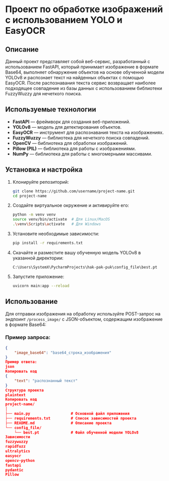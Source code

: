 # Проект по обработке изображений с использованием YOLO и EasyOCR

## Описание
Данный проект представляет собой веб-сервис, разработанный с использованием FastAPI, который принимает изображение в формате Base64, выполняет обнаружение объектов на основе обученной модели YOLOv8 и распознает текст на найденных объектах с помощью EasyOCR. После распознавания текста сервис возвращает наиболее подходящее совпадение из базы данных с использованием библиотеки FuzzyWuzzy для нечеткого поиска.

## Используемые технологии
- **FastAPI** — фреймворк для создания веб-приложений.
- **YOLOv8** — модель для детектирования объектов.
- **EasyOCR** — инструмент для распознавания текста на изображениях.
- **FuzzyWuzzy** — библиотека для нечеткого поиска совпадений.
- **OpenCV** — библиотека для обработки изображений.
- **Pillow (PIL)** — библиотека для работы с изображениями.
- **NumPy** — библиотека для работы с многомерными массивами.

## Установка и настройка

1. Клонируйте репозиторий:

    ```bash
    git clone https://github.com/username/project-name.git
    cd project-name
    ```

2. Создайте виртуальное окружение и активируйте его:

    ```bash
    python -m venv venv
    source venv/bin/activate  # Для Linux/MacOS
    .\venv\Scripts\activate   # Для Windows
    ```

3. Установите необходимые зависимости:

    ```bash
    pip install -r requirements.txt
    ```

4. Скачайте и разместите вашу обученную модель YOLOv8 в указанной директории:

    ```plaintext
    C:\Users\SystemX\PycharmProjects\hak-pak-puk\config_file\best.pt
    ```

5. Запустите приложение:

    ```bash
    uvicorn main:app --reload
    ```

## Использование
Для отправки изображения на обработку используйте POST-запрос на эндпоинт `/process_image/` с JSON-объектом, содержащим изображение в формате Base64:

### Пример запроса:
```json
{
    "image_base64": "base64_строка_изображения"
}
Пример ответа:
json
Копировать код
{
    "text": "распознанный текст"
}
Структура проекта
plaintext
Копировать код
project-name/
│
├── main.py                  # Основной файл приложения
├── requirements.txt         # Список зависимостей проекта
├── README.md                # Описание проекта
└── config_file/
    └── best.pt              # Файл обученной модели YOLOv8
Зависимости
fuzzywuzzy
rapidfuzz
ultralytics
easyocr
opencv-python
fastapi
pydantic
Pillow

